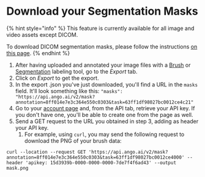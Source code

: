 # Download your Segmentation Masks

{% hint style="info" %}
This feature is currently available for all image and video assets except DICOM.

To download DICOM segmentation masks, please follow the instructions [on this page](download-dicom-segmentation-masks.md).
{% endhint %}

1. After having uploaded and annotated your image files with a [Brush](../labeling/labeling-tools/brush-bucket.md) or [Segmentation](../labeling/labeling-tools/segmentation.md) labeling tool, go to the _Export_ tab.
2. Click on _Export_ to get the export.
3. In the export .json you've just downloaded, you'll find a URL in the `masks` field. It'll look something like this: `"masks": "https://api.ango.ai/v2/mask?annotation=8ff014e7e3c364e550c0303&task=63ff1df98027bc0012ce4c21"`
4. Go to your [account page](https://hub.ango.ai/account) and, from the API tab, retrieve your API key. If you don't have one, you'll be able to create one from the page as well.
5. Send a GET request to the URL you obtained in step 3, adding as header your API key.
   1. For example, using `curl`, you may send the following request to download the PNG of your brush data:

```
curl --location --request GET 'https://api.ango.ai/v2/mask?annotation=8ff014e7e3c364e550c0303&task=63ff1df98027bc0012ce4000' --header 'apikey: 15d3939b-0000-0000-0000-7de7f4f6ad43' --output mask.png
```
